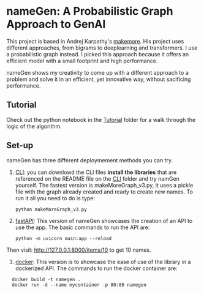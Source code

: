 # nameGen: A Probabilistic Graph Approach to GenAI

This project is based in Andrej Karpathy's [makemore](https://github.com/karpathy/makemore). His project uses different approaches, from bigrams to deeplearning and transformers. I use a probabilistic graph instead. 
I picked this approach because it offers an efficient model with a small footprint and high performance.  

nameGen shows my creativity to come up with a different approach to a problem and solve it in an efficient, yet innovative way, without sacificing performance. 

## Tutorial
Check out the python notebook in the [Tutorial](https://github.com/hernanmaldonado/nameGen/tree/main/tutorial) folder for a walk through the logic of the algorithm.  

## Set-up
nameGen has three different deploymement methods you can try.
1. [CLI](https://github.com/hernanmaldonado/nameGen/tree/main/CLI): you can downlowd the CLI files **install the libraries** that are referenced on the README file on the [CLI](https://github.com/hernanmaldonado/nameGen/tree/main/CLI) folder and try namGen yourself.
   The fastest version is makeMoreGraph_v3.py, it uses a pickle file with the graph already created and ready to create new names. To run it all you need to do is type:
    
   ```
   python makeMoreGraph_v3.py
   ```
2. [fastAPI](https://github.com/hernanmaldonado/nameGen/tree/main/fastAPI): This version of nameGen showcases the creation of an API to use the app. The basic commands to run the API are:
   ```
   python -m uvicorn main:app --reload
   ```
  Then visit: http://127.0.0.1:8000/items/10 to get 10 names. 
     
3. [docker](https://github.com/hernanmaldonado/nameGen/tree/main/docker): This version is to showcase the ease of use of the library in a dockerized API. The commands to run the docker container are:
  ```
 	docker build -t namegen .
	docker run -d --name mycontainer -p 80:80 namegen
  ```
